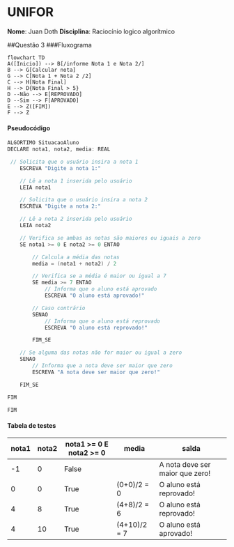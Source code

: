 # UNIFOR
**Nome**: Juan Doth
**Disciplina**: Raciocínio logico algorítmico

##Questão 3
###Fluxograma
```mermaid
flowchart TD
A([Inicio]) --> B[/informe Nota 1 e Nota 2/]
B --> G[Calcular nota]
G --> C[Nota 1 + Nota 2 /2]
C --> H[Nota Final]
H --> D{Nota Final > 5}
D --Não --> E[REPROVADO]
D --Sim --> F[APROVADO]
E --> Z([FIM])
F --> Z
```
#### Pseudocódigo

```java
ALGORTIMO SituacaoAluno
DECLARE nota1, nota2, media: REAL

 // Solicita que o usuário insira a nota 1
    ESCREVA "Digite a nota 1:"

    // Lê a nota 1 inserida pelo usuário
    LEIA nota1

    // Solicita que o usuário insira a nota 2
    ESCREVA "Digite a nota 2:"

    // Lê a nota 2 inserida pelo usuário
    LEIA nota2

    // Verifica se ambas as notas são maiores ou iguais a zero
    SE nota1 >= 0 E nota2 >= 0 ENTAO

        // Calcula a média das notas
        media = (nota1 + nota2) / 2

        // Verifica se a média é maior ou igual a 7
        SE media >= 7 ENTAO
            // Informa que o aluno está aprovado
            ESCREVA "O aluno está aprovado!"

        // Caso contrário
        SENAO
            // Informa que o aluno está reprovado
            ESCREVA "O aluno está reprovado!"

        FIM_SE

    // Se alguma das notas não for maior ou igual a zero
    SENAO
        // Informa que a nota deve ser maior que zero
        ESCREVA "A nota deve ser maior que zero!"

    FIM_SE

FIM

FIM
```

#### Tabela de testes

| nota1 | nota2 | nota1 >= 0 E nota2 >= 0 | media        | saĩda | 
| --    | --    | --                      | --           | --    | 
| -1    | 0     | False                   |              | A nota deve ser maior que zero! | 
| 0     | 0     | True                    | (0+0)/2 = 0  | O aluno está reprovado!|
| 4     | 8     | True                    | (4+8)/2 = 6  | O aluno está reprovado!|
| 4     | 10    | True                    | (4+10)/2 = 7 | O aluno está aprovado!|
